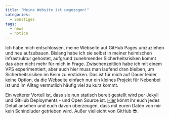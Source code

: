 ```yaml
---
title: "Meine Website ist umgezogen!"
categories:
  - Sonstiges
tags:
  - news
  - notice
---
```


Ich habe mich entschlossen, meine Webseite auf GitHub Pages umzuziehen und neu aufzubauen. Bislang habe ich sie selbst in meiner heimischen Infrastruktur gehostet, aufgrund zunehmender Sicherheitsrisiken kommt das aber nicht mehr für mich in Frage. Zwischenzeitlich habe ich mit einem VPS experimentiert, aber auch hier muss man laufend dran bleiben, um Sicherheitsrisiken im Keim zu ersticken. Das ist für mich auf Dauer leider keine Option, da die Webseite einfach nur ein kleines Projekt für Nebenbei ist und im Alltag vermutlich häufig viel zu kurz kommt.

Ein weiterer Vorteil ist, dass sie nun statisch bereit gestellt wird per Jekyll und GitHub Deployments - und Open Source ist. [Hier](https://github.com/tb1337/tb1337.github.io) könnt ihr euch jedes Detail ansehen und euch davon überzeugen, dass mit euren Daten von mir kein Schindluder getrieben wird. Außer vielleicht von GitHub :sunglasses:.